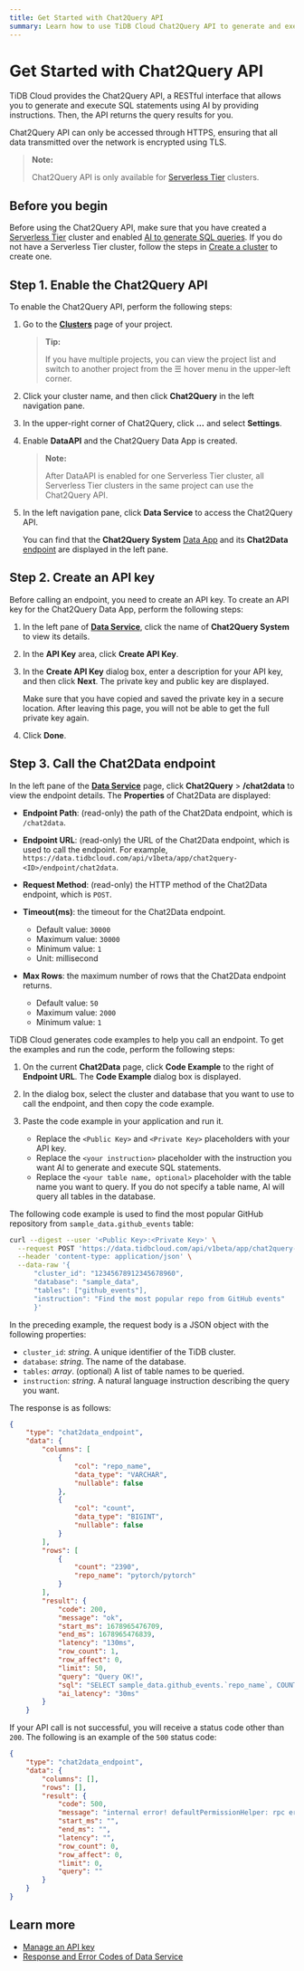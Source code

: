 ```yaml
---
title: Get Started with Chat2Query API
summary: Learn how to use TiDB Cloud Chat2Query API to generate and execute SQL statements using AI by providing instructions.
---
```


# Get Started with Chat2Query API

TiDB Cloud provides the Chat2Query API, a RESTful interface that allows you to generate and execute SQL statements using AI by providing instructions. Then, the API returns the query results for you.

Chat2Query API can only be accessed through HTTPS, ensuring that all data transmitted over the network is encrypted using TLS.

> **Note:**
>
> Chat2Query API is only available for [Serverless Tier](/tidb-cloud/select-cluster-tier.md#serverless-tier-beta) clusters.

## Before you begin

Before using the Chat2Query API, make sure that you have created a [Serverless Tier](/tidb-cloud/select-cluster-tier.md#serverless-tier-beta) cluster and enabled [AI to generate SQL queries](/tidb-cloud/explore-data-with-chat2query.md). If you do not have a Serverless Tier cluster, follow the steps in [Create a cluster](/tidb-cloud/create-tidb-cluster.md) to create one.

## Step 1. Enable the Chat2Query API

To enable the Chat2Query API, perform the following steps:

1. Go to the [**Clusters**](https://tidbcloud.com/console/clusters) page of your project.

    > **Tip:**
    >
    > If you have multiple projects, you can view the project list and switch to another project from the ☰ hover menu in the upper-left corner.

2. Click your cluster name, and then click **Chat2Query** in the left navigation pane.
3. In the upper-right corner of Chat2Query, click **...** and select **Settings**.
4. Enable **DataAPI** and the Chat2Query Data App is created.

    > **Note:**
    >
    > After DataAPI is enabled for one Serverless Tier cluster, all Serverless Tier clusters in the same project can use the Chat2Query API.

5. In the left navigation pane, click <MDSvgIcon name="icon-left-data-service" /> **Data Service** to access the Chat2Query API. 

    You can find that the **Chat2Query System** [Data App](/tidb-cloud/tidb-cloud-glossary.md#data-app) and its **Chat2Data** [endpoint](/tidb-cloud/tidb-cloud-glossary.md#endpoint) are displayed in the left pane.

## Step 2. Create an API key

Before calling an endpoint, you need to create an API key. To create an API key for the Chat2Query Data App, perform the following steps:

1. In the left pane of [**Data Service**](https://tidbcloud.com/console/dataservice), click the name of **Chat2Query System** to view its details.
2. In the **API Key** area, click **Create API Key**.
3. In the **Create API Key** dialog box, enter a description for your API key, and then click **Next**. The private key and public key are displayed.

    Make sure that you have copied and saved the private key in a secure location. After leaving this page, you will not be able to get the full private key again.

4. Click **Done**.

## Step 3. Call the Chat2Data endpoint

In the left pane of the [**Data Service**](https://tidbcloud.com/console/dataservice) page, click **Chat2Query** > **/chat2data** to view the endpoint details. The **Properties** of Chat2Data are displayed:

- **Endpoint Path**: (read-only) the path of the Chat2Data endpoint, which is `/chat2data`.

- **Endpoint URL**: (read-only) the URL of the Chat2Data endpoint, which is used to call the endpoint. For example, `https://data.tidbcloud.com/api/v1beta/app/chat2query-<ID>/endpoint/chat2data`.

- **Request Method**: (read-only) the HTTP method of the Chat2Data endpoint, which is `POST`.

- **Timeout(ms)**: the timeout for the Chat2Data endpoint.

    - Default value: `30000`
    - Maximum value: `30000`
    - Minimum value: `1`
    - Unit: millisecond

- **Max Rows**: the maximum number of rows that the Chat2Data endpoint returns.

    - Default value: `50`
    - Maximum value: `2000`
    - Minimum value: `1`

TiDB Cloud generates code examples to help you call an endpoint. To get the examples and run the code, perform the following steps:

1. On the current **Chat2Data** page, click **Code Example** to the right of **Endpoint URL**. The **Code Example** dialog box is displayed.
2. In the dialog box, select the cluster and database that you want to use to call the endpoint, and then copy the code example.
3. Paste the code example in your application and run it.

    - Replace the `<Public Key>` and `<Private Key>` placeholders with your API key.
    - Replace the `<your instruction>` placeholder with the instruction you want AI to generate and execute SQL statements.
    - Replace the `<your table name, optional>` placeholder with the table name you want to query. If you do not specify a table name, AI will query all tables in the database.

The following code example is used to find the most popular GitHub repository from `sample_data.github_events` table:

```bash
curl --digest --user '<Public Key>:<Private Key>' \
  --request POST 'https://data.tidbcloud.com/api/v1beta/app/chat2query-<ID>/endpoint/chat2data' \
  --header 'content-type: application/json' \
  --data-raw '{
      "cluster_id": "12345678912345678960",
      "database": "sample_data",
      "tables": ["github_events"],
      "instruction": "Find the most popular repo from GitHub events"
      }'
```

In the preceding example, the request body is a JSON object with the following properties:

- `cluster_id`: _string_. A unique identifier of the TiDB cluster.
- `database`: _string_. The name of the database.
- `tables`: _array_. (optional) A list of table names to be queried.
- `instruction`: _string_. A natural language instruction describing the query you want.

The response is as follows:

```json
{
    "type": "chat2data_endpoint",
    "data": {
        "columns": [
            {
                "col": "repo_name",
                "data_type": "VARCHAR",
                "nullable": false
            },
            {
                "col": "count",
                "data_type": "BIGINT",
                "nullable": false
            }
        ],
        "rows": [
            {
                "count": "2390",
                "repo_name": "pytorch/pytorch"
            }
        ],
        "result": {
            "code": 200,
            "message": "ok",
            "start_ms": 1678965476709,
            "end_ms": 1678965476839,
            "latency": "130ms",
            "row_count": 1,
            "row_affect": 0,
            "limit": 50,
            "query": "Query OK!",
            "sql": "SELECT sample_data.github_events.`repo_name`, COUNT(*) AS count FROM sample_data.github_events GROUP BY sample_data.github_events.`repo_name` ORDER BY count DESC LIMIT 1;",
            "ai_latency": "30ms"
        }
    }
```

If your API call is not successful, you will receive a status code other than `200`. The following is an example of the `500` status code:

```json
{
    "type": "chat2data_endpoint",
    "data": {
        "columns": [],
        "rows": [],
        "result": {
            "code": 500,
            "message": "internal error! defaultPermissionHelper: rpc error: code = DeadlineExceeded desc = context deadline exceeded",
            "start_ms": "",
            "end_ms": "",
            "latency": "",
            "row_count": 0,
            "row_affect": 0,
            "limit": 0,
            "query": ""
        }
    }
}
```

## Learn more

- [Manage an API key](/tidb-cloud/data-service-api-key.md)
- [Response and Error Codes of Data Service](/tidb-cloud/data-service-response-and-error-code.md)
